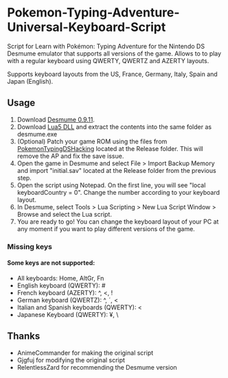 # Pokemon-Typing-Adventure-Universal-Keyboard-Script
Script for Learn with Pokémon: Typing Adventure for the Nintendo DS Desmume emulator that supports all versions of the game. Allows to to play with a regular keyboard using QWERTY, QWERTZ and AZERTY layouts.

Supports keyboard layouts from the US, France, Germany, Italy, Spain and Japan (English).

## Usage
1. Download <a href="https://sourceforge.net/projects/desmume/files/desmume/0.9.11/desmume-0.9.11-win64.zip/download">Desmume 0.9.11</a>.
2. Download <a href="https://sourceforge.net/projects/luabinaries/files/5.1.5/Tools%20Executables/lua-5.1.5_Win64_bin.zip/download">Lua5 DLL</a> and extract the contents into the same folder as desmume.exe
3. (Optional) Patch your game ROM using the files from <a href="https://github.com/enler/PokemonTypingDSHacking">PokemonTypingDSHacking</a> located at the Release folder. This will remove the AP and fix the save issue.
4. Open the game in Desmume and select File > Import Backup Memory and import "initial.sav" located at the Release folder from the previous step.
5. Open the script using Notepad. On the first line, you will see "local keyboardCountry = 0". Change the number according to your keyboard layout.
6. In Desmume, select Tools > Lua Scripting > New Lua Script Window > Browse and select the Lua script.
7. You are ready to go! You can change the keyboard layout of your PC at any moment if you want to play different versions of the game.

### Missing keys
#### Some keys are not supported: <br />
* All keyboards: Home, AltGr, Fn <br/>
* English keyboard (QWERTY): # <br />
* French keyboard (AZERTY): ^, <, ! <br />
* German keyboard (QWERTZ): ^, ´, < <br />
* Italian and Spanish keyboards (QWERTY): < <br />
* Japanese Keyboard (QWERTY): ¥, \ <br />

## Thanks
* AnimeCommander for making the original script
* Gjgfuj for modifying the original script
* RelentlessZard for recommending the Desmume version
